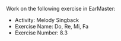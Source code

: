 Work on the following exercise in EarMaster:
- Activity: Melody Singback
- Exercise Name: Do, Re, Mi, Fa
- Exercise Number: 8.3
